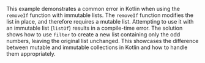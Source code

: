 This example demonstrates a common error in Kotlin when using the `removeIf` function with immutable lists. The `removeIf` function modifies the list in place, and therefore requires a mutable list. Attempting to use it with an immutable list (`listOf`) results in a compile-time error.  The solution shows how to use `filter` to create a new list containing only the odd numbers, leaving the original list unchanged. This showcases the difference between mutable and immutable collections in Kotlin and how to handle them appropriately.